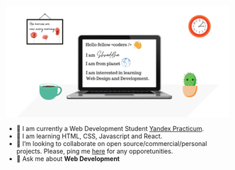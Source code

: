 ![my-github-banner](images/github-banner.png)
- 🔭 I am currently a Web Development Student [Yandex Practicum](https://practicum.yandex.com/).
- 🌱 I am learning HTML, CSS, Javascript and React.
- 👯 I’m looking to collaborate on open source/commercial/personal projects. Please, ping me [here](https://twitter.com/senorTeNecesito) for any opporetunities.
-  💬 Ask me about **Web Development**
